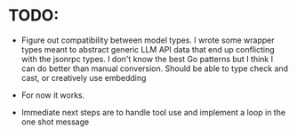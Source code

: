 
# TODO:
- Figure out compatibility between model types.  I wrote some wrapper types meant to abstract generic LLM API data that end up conflicting with the jsonrpc types.  I don't know the best Go patterns but I think I can do better than manual conversion.  Should be able to type check and cast, or creatively use embedding
- For now it works.

- Immediate next steps are to handle tool use and implement a loop in the one shot message
